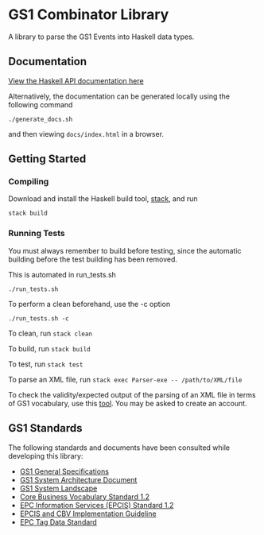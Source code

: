 # GS1 Combinator Library

A library to parse the GS1 Events into Haskell data types.

## Documentation

[View the Haskell API documentation here](https://data61.github.io/GS1Combinators/)

Alternatively, the documentation can be generated locally using the following command

```
./generate_docs.sh
```

and then viewing `docs/index.html` in a browser.

## Getting Started

### Compiling

Download and install the Haskell build tool, [stack](https://www.haskellstack.org/), and run

```
stack build
```

### Running Tests

You must always remember to build before testing, since the automatic building before the test building has been removed.

This is automated in run_tests.sh

`./run_tests.sh`

To perform a clean beforehand, use the -c option

`./run_tests.sh -c`

To clean, run `stack clean`

To build, run `stack build`

To test, run `stack test`

To parse an XML file, run `stack exec Parser-exe -- /path/to/XML/file`

To check the validity/expected output of the parsing of an XML file in terms of GS1 vocabulary,
use this [tool](http://www.vizworkbench.com/ui/dataset/).
You  may be asked to create an account.

## GS1 Standards

The following standards and documents have been consulted while developing this library:

- [GS1 General Specifications](https://www.gs1.org/docs/barcodes/GS1_General_Specifications.pdf)
- [GS1 System Architecture Document](https://www.gs1.org/docs/architecture/GS1_System_Architecture.pdf)
- [GS1 System Landscape](https://www.gs1.org/docs/architecture/GS1_System_Landscape.pdf)
- [Core Business Vocabulary Standard 1.2](https://www.gs1.org/sites/default/files/docs/epc/CBV-Standard-1-2-r-2016-09-29.pdf)
- [EPC Information Services (EPCIS) Standard 1.2](https://www.gs1.org/sites/default/files/docs/epc/EPCIS-Standard-1.2-r-2016-09-29.pdf)
- [EPCIS and CBV Implementation Guideline](https://www.gs1.org/docs/epc/EPCIS_Guideline.pdf)
- [EPC Tag Data Standard](https://www.gs1.org/sites/default/files/docs/epc/GS1_EPC_TDS_i1_11.pdf)
